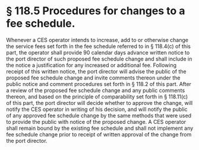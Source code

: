 # § 118.5   Procedures for changes to a fee schedule.

Whenever a CES operator intends to increase, add to or otherwise change the service fees set forth in the fee schedule referred to in § 118.4(c) of this part, the operator shall provide 90 calendar days advance written notice to the port director of such proposed fee schedule change and shall include in the notice a justification for any increased or additional fee. Following receipt of this written notice, the port director will advise the public of the proposed fee schedule change and invite comments thereon under the public notice and comment procedures set forth in § 118.2 of this part. After a review of the proposed fee schedule change and any public comments thereon, and based on the principle of comparability set forth in § 118.11(c) of this part, the port director will decide whether to approve the change, will notify the CES operator in writing of his decision, and will notify the public of any approved fee schedule change by the same methods that were used to provide the public with notice of the proposed change. A CES operator shall remain bound by the existing fee schedule and shall not implement any fee schedule change prior to receipt of written approval of the change from the port director.




